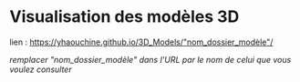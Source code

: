# Visualisation des modèles 3D
lien : https://yhaouchine.github.io/3D_Models/"nom_dossier_modèle"/

_remplacer "nom_dossier_modèle" dans l'URL par le nom de celui que vous voulez consulter_
